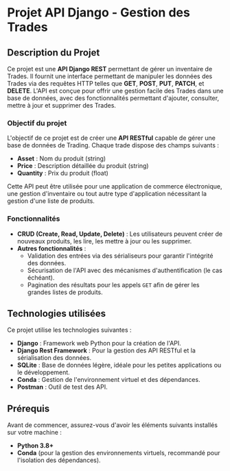 
# Projet API Django - Gestion des Trades

## Description du Projet

Ce projet est une **API Django REST** permettant de gérer un inventaire de Trades. Il fournit une interface permettant de manipuler les données des Trades via des requêtes HTTP telles que **GET**, **POST**, **PUT**, **PATCH**, et **DELETE**. L'API est conçue pour offrir une gestion facile des Trades dans une base de données, avec des fonctionnalités permettant d'ajouter, consulter, mettre à jour et supprimer des Trades.

### Objectif du projet
L'objectif de ce projet est de créer une **API RESTful** capable de gérer une base de données de Trading. Chaque trade dispose des champs suivants :
- **Asset** : Nom du produit (string)
- **Price** : Description détaillée du produit (string)
- **Quantity** : Prix du produit (float)

Cette API peut être utilisée pour une application de commerce électronique, une gestion d'inventaire ou tout autre type d'application nécessitant la gestion d'une liste de produits.

### Fonctionnalités
- **CRUD (Create, Read, Update, Delete)** : Les utilisateurs peuvent créer de nouveaux produits, les lire, les mettre à jour ou les supprimer.
- **Autres fonctionnalités** : 
  - Validation des entrées via des sérialiseurs pour garantir l'intégrité des données.
  - Sécurisation de l'API avec des mécanismes d'authentification (le cas échéant).
  - Pagination des résultats pour les appels `GET` afin de gérer les grandes listes de produits.

## Technologies utilisées

Ce projet utilise les technologies suivantes :
- **Django** : Framework web Python pour la création de l'API.
- **Django Rest Framework** : Pour la gestion des API RESTful et la sérialisation des données.
- **SQLite** : Base de données légère, idéale pour les petites applications ou le développement.
- **Conda** : Gestion de l'environnement virtuel et des dépendances.
- **Postman** : Outil de test des API.

## Prérequis

Avant de commencer, assurez-vous d'avoir les éléments suivants installés sur votre machine :
- **Python 3.8+**
- **Conda** (pour la gestion des environnements virtuels, recommandé pour l'isolation des dépendances).
